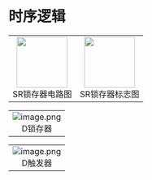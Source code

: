 # 时序逻辑
<table>
    <tr>
        <td >
        <center>
        <img src="https://pic.imgdb.cn/item/669341d7d9c307b7e92e2fab.png" height = "100"/>
        <br/>SR锁存器电路图
        </center>
        </td>
        <td ><center><img src="https://pic.imgdb.cn/item/66934448d9c307b7e930b551.png" height = "100" />
        <br/>SR锁存器标志图
        </center></td>
    </tr>
</table>
<table>
    <tr> 
    <td> <center>
    <img src="https://pic.imgdb.cn/item/6693575ad9c307b7e946ac8d.png" alt="image.png">
    <br>D锁存器
    </td> </center>
    </tr>
</table>
<table>
    <tr> 
    <td> <center>
    <img src="https://pic.imgdb.cn/item/66935898d9c307b7e948279d.png" alt="image.png">
    <br>D触发器
    </td> </center>
    </tr>
</tabel>
